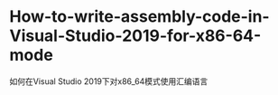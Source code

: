 # How-to-write-assembly-code-in-Visual-Studio-2019-for-x86-64-mode
如何在Visual Studio 2019下对x86_64模式使用汇编语言
